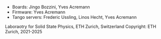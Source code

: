 - Boards: Jingo Bozzini, Yves Acremann
- Firmware: Yves Acremann
- Tango servers: Frederic Ussling, Linos Hecht, Yves Acremann

Laboraotry for Solid State Physics, ETH Zurich, Switzerland
Copyright: ETH Zurich, 2021-2025

